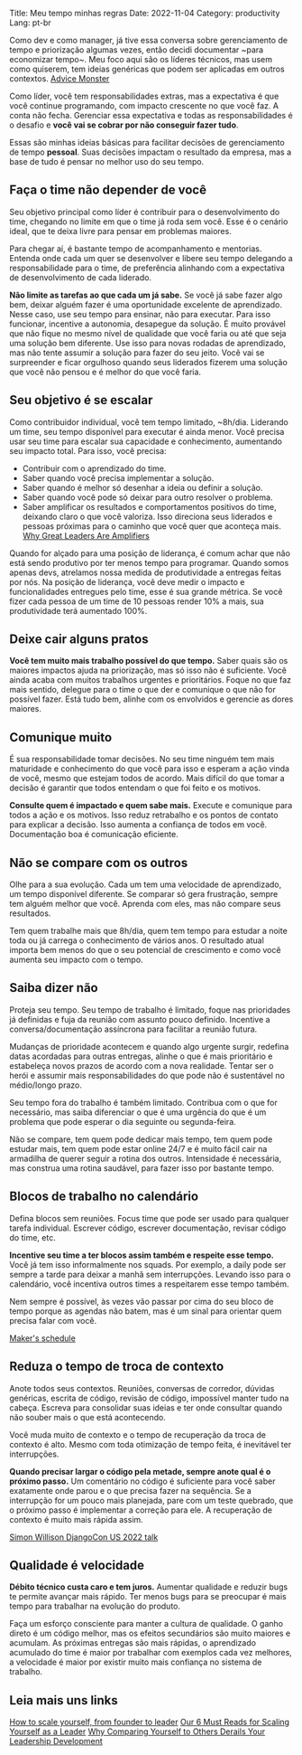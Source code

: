 Title: Meu tempo minhas regras
Date: 2022-11-04
Category: productivity
Lang: pt-br

Como dev e como manager, já tive essa conversa sobre gerenciamento de tempo e priorização algumas vezes, então decidi documentar ~para economizar tempo~. Meu foco aqui são os líderes técnicos, mas usem como quiserem, tem ideias genéricas que podem ser aplicadas em outros contextos. [Advice Monster](https://www.ted.com/talks/michael_bungay_stanier_how_to_tame_your_advice_monster)

Como líder, você tem responsabilidades extras, mas a expectativa é que você continue programando, com impacto crescente no que você faz. A conta não fecha. Gerenciar essa expectativa e todas as responsabilidades é o desafio e **você vai se cobrar por não conseguir fazer tudo**.

Essas são minhas ideias básicas para facilitar decisões de gerenciamento de tempo **pessoal**. Suas decisões impactam o resultado da empresa, mas a base de tudo é pensar no melhor uso do seu tempo.

## Faça o time não depender de você
Seu objetivo principal como líder é contribuir para o desenvolvimento do time, chegando no limite em que o time já roda sem você. Esse é o cenário ideal, que te deixa livre para pensar em problemas maiores.

Para chegar aí, é bastante tempo de acompanhamento e mentorias. Entenda onde cada um quer se desenvolver e libere seu tempo delegando a responsabilidade para o time, de preferência alinhando com a expectativa de desenvolvimento de cada liderado.

**Não limite as tarefas ao que cada um já sabe.** Se você já sabe fazer algo bem, deixar alguém fazer é uma oportunidade excelente de aprendizado. Nesse caso, use seu tempo para ensinar, não para executar. Para isso funcionar, incentive a autonomia, desapegue da solução. É muito provável que não fique no mesmo nível de qualidade que você faria ou até que seja uma solução bem diferente. Use isso para novas rodadas de aprendizado, mas não tente assumir a solução para fazer do seu jeito. Você vai se surpreender e ficar orgulhoso quando seus liderados fizerem uma solução que você não pensou e é melhor do que você faria.

## Seu objetivo é se escalar

Como contribuidor individual, você tem tempo limitado, ~8h/dia. Liderando um time, seu tempo disponível para executar é ainda menor. Você precisa usar seu time para escalar sua capacidade e conhecimento, aumentando seu impacto total. Para isso, você precisa:

* Contribuir com o aprendizado do time.
* Saber quando você precisa implementar a solução.
* Saber quando é melhor só desenhar a ideia ou definir a solução.
* Saber quando você pode só deixar para outro resolver o problema.
* Saber amplificar os resultados e comportamentos positivos do time, deixando claro o que você valoriza. Isso direciona seus liderados e pessoas próximas para o caminho que você quer que aconteça mais. [Why Great Leaders Are Amplifiers](https://www.linkedin.com/pulse/why-great-leaders-amplifiers-margot-andersen-1d)

Quando for alçado para uma posição de liderança, é comum achar que não está sendo produtivo por ter menos tempo para programar. Quando somos apenas devs, atrelamos nossa medida de produtividade a entregas feitas por nós. Na posição de liderança, você deve medir o impacto e funcionalidades entregues pelo time, esse é sua grande métrica. Se você fizer cada pessoa de um time de 10 pessoas render 10% a mais, sua produtividade terá aumentado 100%.

## Deixe cair alguns pratos

**Você tem muito mais trabalho possível do que tempo.** Saber quais são os maiores impactos ajuda na priorização, mas só isso não é suficiente. Você ainda acaba com muitos trabalhos urgentes e prioritários. Foque no que faz mais sentido, delegue para o time o que der e comunique o que não for possível fazer. Está tudo bem, alinhe com os envolvidos e gerencie as dores maiores.

## Comunique muito

É sua responsabilidade tomar decisões. No seu time ninguém tem mais maturidade e conhecimento do que você para isso e esperam a ação vinda de você, mesmo que estejam todos de acordo. Mais difícil do que tomar a decisão é garantir que todos entendam o que foi feito e os motivos.

**Consulte quem é impactado e quem sabe mais.** Execute e comunique para todos a ação e os motivos. Isso reduz retrabalho e os pontos de contato para explicar a decisão. Isso aumenta a confiança de todos em você. Documentação boa é comunicação eficiente.

## Não se compare com os outros

Olhe para a sua evolução. Cada um tem uma velocidade de aprendizado, um tempo disponível diferente. Se comparar só gera frustração, sempre tem alguém melhor que você. Aprenda com eles, mas não compare seus resultados.

Tem quem trabalhe mais que 8h/dia, quem tem tempo para estudar a noite toda ou já carrega o conhecimento de vários anos. O resultado atual importa bem menos do que o seu potencial de crescimento e como você aumenta seu impacto com o tempo.

## Saiba dizer não

Proteja seu tempo. Seu tempo de trabalho é limitado, foque nas prioridades já definidas e fuja da reunião com assunto pouco definido. Incentive a conversa/documentação assíncrona para facilitar a reunião futura.

Mudanças de prioridade acontecem e quando algo urgente surgir, redefina datas acordadas para outras entregas, alinhe o que é mais prioritário e estabeleça novos prazos de acordo com a nova realidade. Tentar ser o herói e assumir mais responsabilidades do que pode não é sustentável no médio/longo prazo.

Seu tempo fora do trabalho é também limitado. Contribua com o que for necessário, mas saiba diferenciar o que é uma urgência do que é um problema que pode esperar o dia seguinte ou segunda-feira.

Não se compare, tem quem pode dedicar mais tempo, tem quem pode estudar mais, tem quem pode estar online 24/7 e é muito fácil cair na armadilha de querer seguir a rotina dos outros. Intensidade é necessária, mas construa uma rotina saudável, para fazer isso por bastante tempo.

## Blocos de trabalho no calendário

Defina blocos sem reuniões. Focus time que pode ser usado para qualquer tarefa individual. Escrever código, escrever documentação, revisar código do time, etc.

**Incentive seu time a ter blocos assim também e respeite esse tempo.** Você já tem isso informalmente nos squads. Por exemplo, a daily pode ser sempre a tarde para deixar a manhã sem interrupções. Levando isso para o calendário, você incentiva outros times a respeitarem esse tempo também.

Nem sempre é possível, às vezes vão passar por cima do seu bloco de tempo porque as agendas não batem, mas é um sinal para orientar quem precisa falar com você.

[Maker's schedule](http://www.paulgraham.com/makersschedule.html)

## Reduza o tempo de troca de contexto

Anote todos seus contextos. Reuniões, conversas de corredor, dúvidas genéricas, escrita de código, revisão de código, impossível manter tudo na cabeça. Escreva para consolidar suas ideias e ter onde consultar quando não souber mais o que está acontecendo.

Você muda muito de contexto e o tempo de recuperação da troca de contexto é alto. Mesmo com toda otimização de tempo feita, é inevitável ter interrupções.

**Quando precisar largar o código pela metade, sempre anote qual é o próximo passo.** Um comentário no código é suficiente para você saber exatamente onde parou e o que precisa fazer na sequência. Se a interrupção for um pouco mais planejada, pare com um teste quebrado, que o próximo passo é implementar a correção para ele. A recuperação de contexto é muito mais rápida assim.

[Simon Willison DjangoCon US 2022 talk](https://github.com/simonw/djangocon-2022-productivity)

## Qualidade é velocidade

**Débito técnico custa caro e tem juros.** Aumentar qualidade e reduzir bugs te permite avançar mais rápido. Ter menos bugs para se preocupar é mais tempo para trabalhar na evolução do produto.

Faça um esforço consciente para manter a cultura de qualidade. O ganho direto é um código melhor, mas os efeitos secundários são muito maiores e acumulam. As próximas entregas são mais rápidas, o aprendizado acumulado do time é maior por trabalhar com exemplos cada vez melhores, a velocidade é maior por existir muito mais confiança no sistema de trabalho.

## Leia mais uns links

[How to scale yourself, from founder to leader](https://www.linkedin.com/pulse/how-scale-yourself-from-founder-leader-reid-hoffman)
[Our 6 Must Reads for Scaling Yourself as a Leader](https://review.firstround.com/our-6-must-reads-for-scaling-yourself-as-a-leader)
[Why Comparing Yourself to Others Derails Your Leadership Development](https://johnmattone.com/blog/why-comparing-yourself-to-others-derails-your-leadership-development/)

